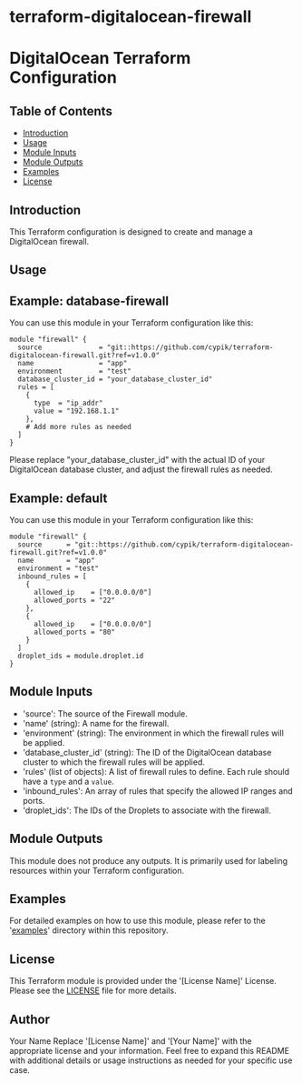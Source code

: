 # terraform-digitalocean-firewall
# DigitalOcean Terraform Configuration

## Table of Contents

- [Introduction](#introduction)
- [Usage](#usage)
- [Module Inputs](#module-inputs)
- [Module Outputs](#module-outputs)
- [Examples](#examples)
- [License](#license)

## Introduction
This Terraform configuration is designed to create and manage a DigitalOcean firewall.

## Usage

## Example: database-firewall
You can use this module in your Terraform configuration like this:
```hcl
module "firewall" {
  source              = "git::https://github.com/cypik/terraform-digitalocean-firewall.git?ref=v1.0.0"
  name                = "app"
  environment         = "test"
  database_cluster_id = "your_database_cluster_id"
  rules = [
    {
      type  = "ip_addr"
      value = "192.168.1.1"
    },
    # Add more rules as needed
  ]
}
```
Please replace "your_database_cluster_id" with the actual ID of your DigitalOcean database cluster, and adjust the firewall rules as needed.

## Example: default
You can use this module in your Terraform configuration like this:
```hcl
module "firewall" {
  source      = "git::https://github.com/cypik/terraform-digitalocean-firewall.git?ref=v1.0.0"
  name        = "app"
  environment = "test"
  inbound_rules = [
    {
      allowed_ip    = ["0.0.0.0/0"]
      allowed_ports = "22"
    },
    {
      allowed_ip    = ["0.0.0.0/0"]
      allowed_ports = "80"
    }
  ]
  droplet_ids = module.droplet.id
}
```


## Module Inputs

- 'source': The source of the Firewall module.
- 'name' (string): A name for the firewall.
- 'environment' (string): The environment in which the firewall rules will be applied.
- 'database_cluster_id' (string): The ID of the DigitalOcean database cluster to which the firewall rules will be applied.
- 'rules' (list of objects): A list of firewall rules to define. Each rule should have a `type` and a `value`.
- 'inbound_rules': An array of rules that specify the allowed IP ranges and ports.
- 'droplet_ids': The IDs of the Droplets to associate with the firewall.

## Module Outputs

This module does not produce any outputs. It is primarily used for labeling resources within your Terraform configuration.

## Examples
For detailed examples on how to use this module, please refer to the '[examples](https://github.com/cypik/terraform-digitalocean-firewall/blob/master/_examples)' directory within this repository.

## License
This Terraform module is provided under the '[License Name]' License. Please see the [LICENSE](https://github.com/cypik/terraform-digitalocean-firewall/blob/master/LICENSE) file for more details.

## Author
Your Name
Replace '[License Name]' and '[Your Name]' with the appropriate license and your information. Feel free to expand this README with additional details or usage instructions as needed for your specific use case.
